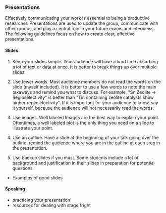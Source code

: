 ### Presentations

Effectively communicating your work is essential to being a productive researcher. Presentations are used to update the group, communicate with other groups, and play a central role in your future exams and interviews. The following guidelines focus on how to create clear, effective presentations.

#### Slides

1. Keep your slides simple. Your audience will have a hard time absorbing a lot of text or data at once. It is better to break things up over multiple slides.

2. Use fewer words. Most audience members do not read the words on the slide (myself included). It is better to use a few words to note the main takaways and remind you what to discuss. For example, "Sn Zeolite -> Regioselectivity" is better than "Tin containing zeolite catalysts show higher regioselectivity". If it is important for your audience to know, say it yourself, because the audience will not necessarily read the words.

3. Use images. Well labeled Images are the best way to explain your point. Oftentimes, a well labeled plot is the only thing you need on a slide to illustrate your point.

4. Use an outline. Have a slide at the beginning of your talk going over the outline, remind the audience where you are in the outline at each step in the presentation.

5. Use backup slides if you must. Some students include a lot of background and justification in their slides in preparation for potential questions

- Examples of good slides

#### Speaking
- practicing your presentation
- resources for dealing with stage fright


